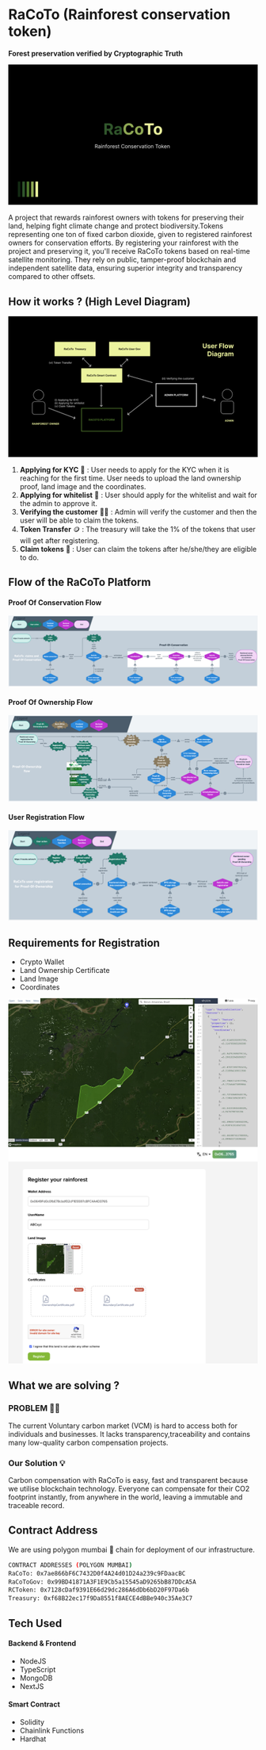 # RaCoTo (Rainforest conservation token)

**Forest preservation verified by Cryptographic Truth**

![main](./docs/main.png)

A project that rewards rainforest owners with tokens for preserving their land, helping fight climate change and protect biodiversity.Tokens representing one ton of fixed carbon dioxide, given to registered rainforest owners for conservation efforts. By registering your rainforest with the project and preserving it, you'll receive RaCoTo tokens based on real-time satellite monitoring. They rely on public, tamper-proof blockchain and independent satellite data, ensuring superior integrity and transparency compared to other offsets.

## How it works ? (High Level Diagram)

![working](./docs/userdiagram.png)

1. **Applying for KYC** 📝 :
   User needs to apply for the KYC when it is reaching for the first time. User needs to upload the land ownership proof, land image and the coordinates.
2. **Applying for whitelist** 🔑 :
   User should apply for the whitelist and wait for the admin to approve it.
3. **Verifying the customer** 👨‍💻 :
   Admin will verify the customer and then the user will be able to claim the tokens.
4. **Token Transfer** 🪙 :
   The treasury will take the 1% of the tokens that user will get after registering.
5. **Claim tokens** 🧾 :
   User can claim the tokens after he/she/they are eligible to do.

## Flow of the RaCoTo Platform

#### Proof Of Conservation Flow

![ProofOfConservationFlow](./hackathonPresentation/RaCoToFlows/Proof-Of-ConservationClaimsFlow.png)

#### Proof Of Ownership Flow

![ProofOfConservationFlow](./hackathonPresentation/RaCoToFlows/Proof-Of-OwnershipFlow.png)

#### User Registration Flow

![ProofOfConservationFlow](./hackathonPresentation/RaCoToFlows/UserRegistrationFlow.png)

## Requirements for Registration

- Crypto Wallet
- Land Ownership Certificate
- Land Image
- Coordinates

![LandImage](./hackathonPresentation/DemoUser/LandImageUpload.jpg)
![RegistrationPageDemo](./hackathonPresentation/RaCoToDemo/RegistrationDemo_RaCoToUI.png)

## What we are solving ?

### PROBLEM 🤷‍♂️

The current Voluntary carbon market (VCM) is hard to access both for individuals and businesses. It lacks transparency,traceability and contains many low-quality carbon compensation projects.

### Our Solution 💡

Carbon compensation with RaCoTo is easy, fast and transparent because we utilise blockchain technology. Everyone can compensate for their CO2 footprint instantly, from anywhere in the world, leaving a immutable and ​​traceable record.

## Contract Address

We are using polygon mumbai 💜 chain for deployment of our infrastructure.

```sh
CONTRACT ADDRESSES (POLYGON MUMBAI)
RaCoTo: 0x7ae866bF6C7432D0f4A24d01D24a239c9FDaacBC
RaCoToGov: 0x99BD41871A3F1E9Cb5a15545aD9265bB87DDcA5A
RCToken: 0x7128cDaf9391E66d29dc286A6dDb6bD20F97Da6b
Treasury: 0xf68B22ec17f9Da8551f8AECE4dBBe940c35Ae3C7
```

## Tech Used

#### Backend & Frontend

- NodeJS
- TypeScript
- MongoDB
- NextJS

#### Smart Contract

- Solidity
- Chainlink Functions
- Hardhat
